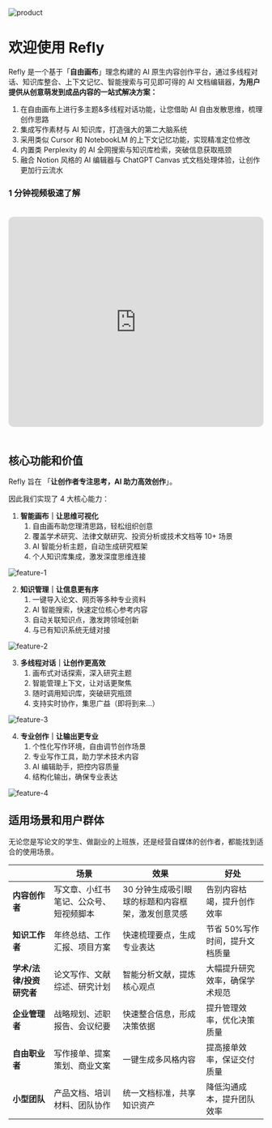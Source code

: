 ![product](https://static.refly.ai/landing/refly-cover-2.webp)

# 欢迎使用 Refly

Refly 是一个基于「**自由画布**」理念构建的 AI 原生内容创作平台，通过多线程对话、知识库整合、上下文记忆、智能搜索与可见即可得的 AI 文档编辑器，**为用户提供从创意萌发到成品内容的一站式解决方案：**

1. 在自由画布上进行多主题&多线程对话功能，让您借助 AI 自由发散思维，梳理创作思路
2. 集成写作素材与 AI 知识库，打造强大的第二大脑系统
3. 采用类似 Cursor 和 NotebookLM 的上下文记忆功能，实现精准定位修改
4. 内置类 Perplexity 的 AI 全网搜索与知识库检索，突破信息获取瓶颈
5. 融合 Notion 风格的 AI 编辑器与 ChatGPT Canvas 式文档处理体验，让创作更加行云流水

### 1 分钟视频极速了解

<div style="padding: 20px 0;">
<iframe width="100%" height="415" style="border-radius: 10px;" src="https://www.youtube.com/embed/MWgWy_LBtko" title="Refly Quick Overview" frameborder="0" allow="accelerometer; autoplay; clipboard-write; encrypted-media; gyroscope; picture-in-picture" allowfullscreen></iframe>
</div>

## 核心功能和价值

Refly 旨在 「**让创作者专注思考，AI 助力高效创作**」。

因此我们实现了 4 大核心能力：

1. **智能画布｜让思维可视化**
   1. 自由画布助您理清思路，轻松组织创意
   2. 覆盖学术研究、法律文献研究、投资分析或技术文档等 10+ 场景
   3. AI 智能分析主题，自动生成研究框架
   4. 个人知识库集成，激发深度思维连接

![feature-1](/images/feature1.webp)

2. **知识管理｜让信息更有序**
   1. 一键导入论文、网页等多种专业资料
   2. AI 智能搜索，快速定位核心参考内容
   3. 自动关联知识点，激发跨领域创新
   4. 与已有知识系统无缝对接

![feature-2](/images/feature2.webp)

3. **多线程对话｜让创作更高效**
   1. 画布式对话探索，深入研究主题
   2. 智能管理上下文，让对话更聚焦
   3. 随时调用知识库，突破研究瓶颈
   4. 支持实时协作，集思广益（即将到来...）

![feature-3](/images/feature3.webp)

4. **专业创作｜让输出更专业**
   1. 个性化写作环境，自由调节创作场景
   2. 专业写作工具，助力学术技术内容
   3. AI 编辑助手，把控内容质量
   4. 结构化输出，确保专业表达

![feature-4](/images/feature4.webp)

## 适用场景和用户群体

无论您是写论文的学生、做副业的上班族，还是经营自媒体的创作者，都能找到适合的使用场景。

|                          | 场景                                   | 效果                                              | 好处                           |
| ------------------------ | -------------------------------------- | ------------------------------------------------- | ------------------------------ |
| **内容创作者**           | 写文章、小红书笔记、公众号、短视频脚本 | 30 分钟生成吸引眼球的标题和内容框架，激发创意灵感 | 告别内容枯竭，提升创作效率     |
| **知识工作者**           | 年终总结、工作汇报、项目方案           | 快速梳理要点，生成专业表达                        | 节省 50%写作时间，提升文档质量 |
| **学术/法律/投资研究者** | 论文写作、文献综述、研究计划           | 智能分析文献，提炼核心观点                        | 大幅提升研究效率，确保学术规范 |
| **企业管理者**           | 战略规划、述职报告、会议纪要           | 快速整合信息，形成决策依据                        | 提升管理效率，优化决策质量     |
| **自由职业者**           | 写作接单、提案策划、商业文案           | 一键生成多风格内容                                | 提高接单效率，保证交付质量     |
| **小型团队**             | 产品文档、培训材料、团队协作           | 统一文档标准，共享知识资产                        | 降低沟通成本，提升团队效率     |

